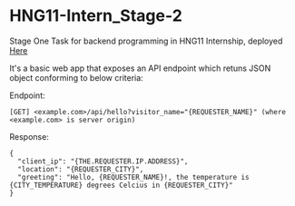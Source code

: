 # HNG11-Intern_Stage-2
Stage One Task for backend programming in HNG11 Internship, deployed [Here]()

It's a basic web app that exposes an API endpoint which retuns JSON object conforming to below criteria:

Endpoint:
```
[GET] <example.com>/api/hello?visitor_name="{REQUESTER_NAME}" (where <example.com> is server origin)
```

Response:
```
{
  "client_ip": "{THE.REQUESTER.IP.ADDRESS}",
  "location": "{REQUESTER_CITY}",
  "greeting": "Hello, {REQUESTER_NAME}!, the temperature is {CITY_TEMPERATURE} degrees Celcius in {REQUESTER_CITY}"
}
```